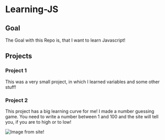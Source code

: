 # Learning-JS

## Goal

The Goal with this Repo is, that I want to learn Javascript!

## Projects

### Project 1

This was a very small project, in which I learned variables and some other stuff!

### Project 2

This project has a big learning curve for me! I made a number guessing game. You need to write a number between 1 and 100 and the site will tell you, if you are to high or to low!

![Image from site!](https://github.com/user-attachments/assets/e2289ea9-60a3-4233-bca9-60faca386b26)
